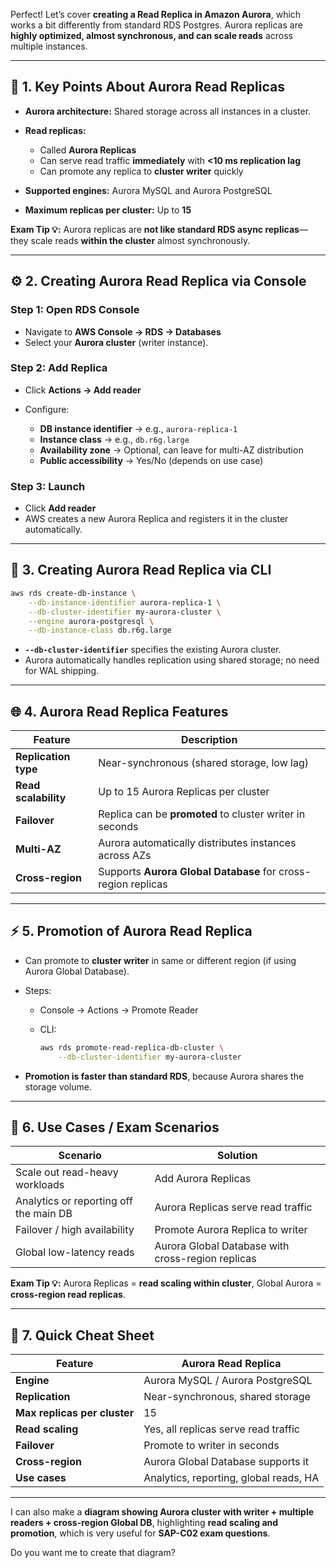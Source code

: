 Perfect! Let’s cover **creating a Read Replica in Amazon Aurora**, which works a bit differently from standard RDS Postgres. Aurora replicas are **highly optimized, almost synchronous, and can scale reads** across multiple instances.

---

## 🧭 1. Key Points About Aurora Read Replicas

- **Aurora architecture:** Shared storage across all instances in a cluster.
- **Read replicas:**

  - Called **Aurora Replicas**
  - Can serve read traffic **immediately** with **<10 ms replication lag**
  - Can promote any replica to **cluster writer** quickly

- **Supported engines:** Aurora MySQL and Aurora PostgreSQL
- **Maximum replicas per cluster:** Up to **15**

**Exam Tip 💡:** Aurora replicas are **not like standard RDS async replicas**—they scale reads **within the cluster** almost synchronously.

---

## ⚙️ 2. Creating Aurora Read Replica via Console

### Step 1: Open RDS Console

- Navigate to **AWS Console → RDS → Databases**
- Select your **Aurora cluster** (writer instance).

### Step 2: Add Replica

- Click **Actions → Add reader**
- Configure:

  - **DB instance identifier** → e.g., `aurora-replica-1`
  - **Instance class** → e.g., `db.r6g.large`
  - **Availability zone** → Optional, can leave for multi-AZ distribution
  - **Public accessibility** → Yes/No (depends on use case)

### Step 3: Launch

- Click **Add reader**
- AWS creates a new Aurora Replica and registers it in the cluster automatically.

---

## 🔹 3. Creating Aurora Read Replica via CLI

```bash
aws rds create-db-instance \
    --db-instance-identifier aurora-replica-1 \
    --db-cluster-identifier my-aurora-cluster \
    --engine aurora-postgresql \
    --db-instance-class db.r6g.large
```

- **`--db-cluster-identifier`** specifies the existing Aurora cluster.
- Aurora automatically handles replication using shared storage; no need for WAL shipping.

---

## 🌐 4. Aurora Read Replica Features

| Feature              | Description                                                   |
| -------------------- | ------------------------------------------------------------- |
| **Replication type** | Near-synchronous (shared storage, low lag)                    |
| **Read scalability** | Up to 15 Aurora Replicas per cluster                          |
| **Failover**         | Replica can be **promoted** to cluster writer in seconds      |
| **Multi-AZ**         | Aurora automatically distributes instances across AZs         |
| **Cross-region**     | Supports **Aurora Global Database** for cross-region replicas |

---

## ⚡ 5. Promotion of Aurora Read Replica

- Can promote to **cluster writer** in same or different region (if using Aurora Global Database).
- Steps:

  - Console → Actions → Promote Reader
  - CLI:

    ```bash
    aws rds promote-read-replica-db-cluster \
        --db-cluster-identifier my-aurora-cluster
    ```

- **Promotion is faster than standard RDS**, because Aurora shares the storage volume.

---

## 🧠 6. Use Cases / Exam Scenarios

| Scenario                               | Solution                                          |
| -------------------------------------- | ------------------------------------------------- |
| Scale out read-heavy workloads         | Add Aurora Replicas                               |
| Analytics or reporting off the main DB | Aurora Replicas serve read traffic                |
| Failover / high availability           | Promote Aurora Replica to writer                  |
| Global low-latency reads               | Aurora Global Database with cross-region replicas |

**Exam Tip 💡:** Aurora Replicas = **read scaling within cluster**, Global Aurora = **cross-region read replicas**.

---

## 🧾 7. Quick Cheat Sheet

| Feature                      | Aurora Read Replica                    |
| ---------------------------- | -------------------------------------- |
| **Engine**                   | Aurora MySQL / Aurora PostgreSQL       |
| **Replication**              | Near-synchronous, shared storage       |
| **Max replicas per cluster** | 15                                     |
| **Read scaling**             | Yes, all replicas serve read traffic   |
| **Failover**                 | Promote to writer in seconds           |
| **Cross-region**             | Aurora Global Database supports it     |
| **Use cases**                | Analytics, reporting, global reads, HA |

---

I can also make a **diagram showing Aurora cluster with writer + multiple readers + cross-region Global DB**, highlighting **read scaling and promotion**, which is very useful for **SAP-C02 exam questions**.

Do you want me to create that diagram?
